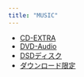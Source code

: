 ```yaml
---
title: "MUSIC"
---
```


<!-- - [CD-DA(/tags/cd-da) -->
- [CD-EXTRA](/tags/cd-extra)
- [DVD-Audio](/tags/dvd-audio)
- [DSDディスク](/tags/dsdディスク)
- [ダウンロード限定](/tags/ダウンロード)
